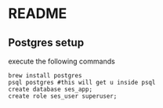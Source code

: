 # README

## Postgres setup

execute the following commands
```
brew install postgres
psql postgres #this will get u inside psql
create database ses_app;
create role ses_user superuser;
```
